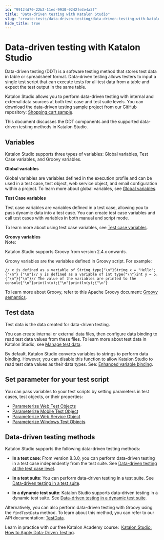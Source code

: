 ```yaml
---
id: "99124d70-22b2-11ed-9930-0242fe3e4a3f"
title: "Data-driven testing with Katalon Studio"
slug: "create-tests/data-driven-testing/data-driven-testing-with-katalon-studio"
hide_title: true
---
```


# <a id="id" class="anchor_top_offset"/><a id="ariaid-title1" class="anchor_top_offset"/>Data-driven testing with <span xmlns="http://www.w3.org/1999/xhtml" className="ph">Katalon Studio</span> 

<p xmlns="http://www.w3.org/1999/xhtml" className="p">Data-driven testing (DDT) is a software testing method that stores test data in table or spreadsheet format. Data-driven testing allows testers to input a single test script that can execute tests for all test data from a table and expect the test output in the same table.</p> 
<p xmlns="http://www.w3.org/1999/xhtml" className="p"><span className="ph">Katalon Studio</span> allows you to perform data-driven testing with internal and external data sources at both test case and test suite levels. You can download the data-driven testing sample project from our GitHub repository: <a className="xref j-external-link" href="https://github.com/katalon-studio-samples/shopping-cart-tests" target="_blank">Shopping cart sample</a>.</p> 
<p xmlns="http://www.w3.org/1999/xhtml" className="p">This document discusses the DDT components and the supported data-driven testing methods in <span className="ph">Katalon Studio</span>.</p> 

## <a id="id__section-ddt-variables" class="anchor_top_offset"/>Variables

<p xmlns="http://www.w3.org/1999/xhtml" className="p"><span className="ph">Katalon Studio</span> supports three types of variables: Global variables, Test Case variables, and Groovy variables.</p> 
<div xmlns="http://www.w3.org/1999/xhtml" className="sectiondiv"><strong className="ph b">Global variables</strong><p className="p">Global variables are variables defined in the execution profile and can be used in a test case, test object, web service object, and email configuration within a project. To learn more about global variables, see <a className="xref" href="/docs/create-tests/data-driven-testing/global-variables">Global variables</a>.</p></div>
<div xmlns="http://www.w3.org/1999/xhtml" className="sectiondiv"><strong className="ph b">Test Case variables</strong><p className="p">Test case variables are variables defined in a test case, allowing you to pass dynamic data into a test case. You can create test case variables and call test cases with variables in both manual and script mode.</p><p className="p">To learn more about using test case variables, see <a className="xref" href="/docs/create-tests/data-driven-testing/test-case-variables">Test case variables</a>.</p></div>
<div xmlns="http://www.w3.org/1999/xhtml" className="sectiondiv"><strong className="ph b">Groovy variables</strong><div className="note note note_note"><span className="note__title">Note:</span> <p className="p">Katalon Studio supports Groovy from version 2.4.x onwards.</p></div><div className="p">Groovy variables are the variables defined in  Groovy script. For example:<pre className="pre codeblock"><code>// x is defined as a variable of String type{"\n"}String x = "Hello";{"\n"} {"\n"}// y is defined as a variable of int type{"\n"}int y = 5;{"\n"}{"\n"}// The value of the variables are printed to the console{"\n"}println(x);{"\n"}println(y);{"\n"}</code></pre></div><p className="p">To learn more about Groovy, refer to this Apache Groovy document: <a className="xref j-external-link" href="http://groovy-lang.org/semantics.html" target="_blank">Groovy semantics</a>.</p></div>

## Test data

<p xmlns="http://www.w3.org/1999/xhtml" className="p">Test data is the data created for data-driven testing.</p> 
<p xmlns="http://www.w3.org/1999/xhtml" className="p">You can create internal or external data files, then configure data binding to read test data values from these files. To learn more about test data in <span className="ph">Katalon Studio</span>, see <a className="xref" href="/docs/create-tests/data-driven-testing/manage-test-data">Manage test data</a>.</p> 
<p xmlns="http://www.w3.org/1999/xhtml" className="p">By default, <span className="ph">Katalon Studio</span> converts variables to strings to perform data binding. However, you can disable this function to allow <span className="ph">Katalon Studio</span> to read test data values as their data types. See: <a className="xref" href="#">Enhanced variable binding</a>.</p> 

## Set parameter for your test script

<p xmlns="http://www.w3.org/1999/xhtml" className="p">You can pass variables to your test scripts by setting parameters in test cases, test objects, or their properties:</p> 
<ul xmlns="http://www.w3.org/1999/xhtml" className="ul"><li className="li"><a className="xref" href="/docs/create-tests/test-objects/web-test-objects/parameterize-web-test-objects-in-katalon-studio">Parameterize Web Test Objects</a></li><li className="li"><a className="xref" href="/docs/create-tests/test-objects/mobile-test-objects/parameterize-mobile-test-object-properties-in-katalon-studio">Parameterize Mobile Test Object</a></li><li className="li"><a className="xref" href="/docs/create-tests/test-objects/api-test-objects/rest-request/parameterize-a-web-service-object-in-katalon-studio">Parameterize Web Service Object</a></li><li className="li"><a className="xref" href="/docs/create-tests/test-objects/windows-test-objects/windows-test-objects-in-katalon-studio#id_6">Parameterize Windows Test Objects</a></li></ul> 

## Data-driven testing methods

<div xmlns="http://www.w3.org/1999/xhtml" className="p"><span className="ph">Katalon Studio</span> supports the following data-driven testing methods:<ul className="ul"><li className="li"><p className="p"><strong className="ph b">In a test case</strong>: From version 8.3.0, you can perform data-driven testing in a test case independently from the test suite. See <a className="xref" href="/docs/create-tests/data-driven-testing/data-driven-testing-at-test-case-level">Data-driven testing at the test case level</a>.</p></li><li className="li"><p className="p"><strong className="ph b">In a test suite</strong>: You can perform data-driven testing in a test suite. See <a className="xref" href="/docs/create-tests/data-driven-testing/data-driven-testing-in-a-test-suite">Data-driven testing in a test suite</a>.</p></li><li className="li"><p className="p"><strong className="ph b">In a dynamic test suite</strong>: <span className="ph">Katalon Studio</span> supports data-driven testing in a dynamic test suite. See <a className="xref" href="/docs/create-tests/data-driven-testing/perform-data-driven-testing-in-a-dynamic-test-suite">Data-driven testing in a dynamic test suite</a>.</p></li></ul></div>
<p xmlns="http://www.w3.org/1999/xhtml" className="p">Alternatively, you can also perform data-driven testing with Groovy using the <code className="ph codeph">findTestData</code> method. To learn about this method, you can refer to our API documentation: <a className="xref j-external-link" href="https://api-docs.katalon.com/com/kms/katalon/core/testdata/TestData.html" target="_blank">TestData</a>.</p> 
<p xmlns="http://www.w3.org/1999/xhtml" className="p"> Learn in practice with our free Katalon Academy course: ​ <a className="xref j-external-link" href="https://academy.katalon.com/courses/data-driven-testing/?utm_source=kat_docs&utm_medium=ddt_ks" target="_blank">Katalon Studio: How to Apply Data-Driven Testing</a>.</p> 
